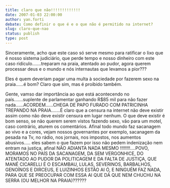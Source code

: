 ```yaml
---
title: claro que não!!!!!!!!!!!!!
date: 2007-01-03 22:00:00
author: yan.forti
debate: Como definir o que é e o que não é permitido na internet?
slug: claro-que-nao
status: publish 
type: post
---
```


Sinceramente, acho que este caso só serve mesmo para ratificar o lixo que é nosso sistema judiciário, que perde tempo e nosso dinheiro com este caso ridículo.......treparam na praia, atentado ao pudor, agora querem processar deus e o mundo e nós internautas que levamos a pior???  

Eles é quem deveriam pagar uma multa à sociedade por fazerem sexo na praia......é bom? Claro que sim, mas é proibido também.  

Gente, vamso dar importância ao que está acontecendo no país.......suplente de parlamentar ganhando R$85 mil para não fazer nada......ACORDEM......CHEGA DE PAPO FURADO COM PATRICINHA TREPANDO NA PRAIA.......É claro que a censura na internet não deve existir assim como não deve existir censura em lugar nenhum. O que deve existir é bom senso, se não querem serem vistos fazendo sexo, vão para um motel, caso contrário, aturem os comentários. Afinal todo mundo faz sacanagem ao vivo e a cores, vejam nossos governantes por exemplo, sacanagem da pesada na Tv, no rádio, nos jornais, nos impostos, nos aumentos abusivos..... eles sabem o que fazem por isso não pedem indenização nem entram na justiça, afinal NÃO ADIANTA NADA MESMO !!!!!!!!....POVO, MORAMOS NO PAÍS DA SACANAGEM, DA SEM VERGONHICE, DO ATENTADO AO PUDOR DA POLITICAGEM E DA FALTA DE JUSTIÇA, QUE MANÉ CICARELLI É O ESCAMBAU, LULAS, SEVERINOS, BARBALHOS, GENOÍNOS E DIRCEUS, E LUIZINHOS ESTÃO AI Ó, E NINGUÉM FAZ NADA, PARA QUE SE PREOCUPAR COM ESSA AI QUE DÁ QUE NEM CHUCHU NA SERRA (OU MELHOR NA PRAIA)??????
